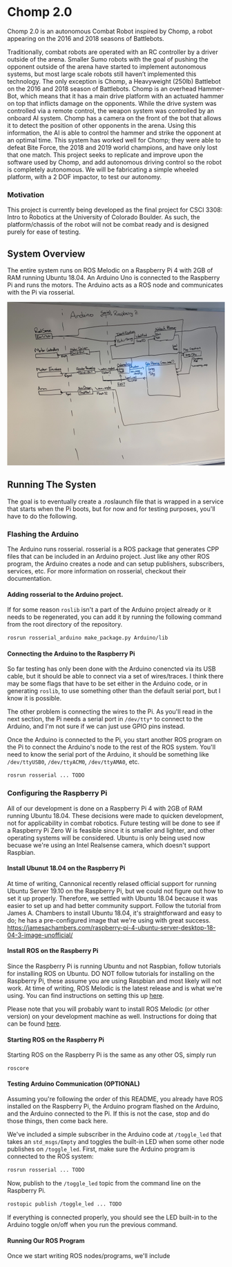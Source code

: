 # Chomp 2.0

Chomp 2.0 is an autonomous Combat Robot inspired by Chomp, a robot appearing on the 2016 and 2018 seasons of Battlebots.

Traditionally, combat robots are operated with an RC controller by a driver outside of the arena. Smaller Sumo robots with the goal of pushing the opponent outside of the arena have started to implement autonomous systems, but most large scale robots still haven’t implemented this technology. The only exception is Chomp, a Heavyweight (250lb) Battlebot on the 2016 and 2018 season of Battlebots. Chomp is an overhead Hammer-Bot, which means that it has a main drive platform with an actuated hammer on top that inflicts damage on the opponents. While the drive system was controlled via a remote control, the weapon system was controlled by an onboard AI system. Chomp has a camera on the front of the bot that allows it to detect the position of other opponents in the arena. Using this information, the AI is able to control the hammer and strike the opponent at an optimal time. This system has worked well for Chomp; they were able to defeat Bite Force, the 2018 and 2019 world champions, and have only lost that one match. This project seeks to replicate and improve upon the software used by Chomp, and add autonomous driving control so the robot is completely autonomous. We will be fabricating a simple wheeled platform, with a 2 DOF impactor, to test our autonomy. 

### Motivation

This project is currently being developed as the final project for CSCI 3308: Intro to Robotics at the University of Colorado Boulder. As such, the platform/chassis of the robot will not be combat ready and is designed purely for ease of testing.

## System Overview

The entire system runs on ROS Melodic on a Raspberry Pi 4 with 2GB of RAM running Ubuntu 18.04. An Arduino Uno is connected to the Raspberry Pi and runs the motors. The Arduino acts as a ROS node and communicates with the Pi via rosserial.

![Alt Test](docs/whiteboard_system.jpg)

## Running The Systen

The goal is to eventually create a .roslaunch file that is wrapped in a service that starts when the Pi boots, but for now and for testing purposes, you'll have to do the following.

### Flashing the Arduino

The Arduino runs rosserial. rosserial is a ROS package that generates CPP files that can be included in an Arduino project. Just like any other ROS program, the Arduino creates a node and can setup publishers, subscribers, services, etc. For more information on rosserial, checkout their documentation.

#### Adding rosserial to the Arduino project.

If for some reason ```roslib``` isn't a part of the Arduino project already or it needs to be regenerated, you can add it by running the following command from the root directory of the repository. 

```bash
rosrun rosserial_arduino make_package.py Arduino/lib
```

#### Connecting the Arduino to the Raspberry Pi

So far testing has only been done with the Arduino conencted via its USB cable, but it should be able to connect via a set of wires/traces. I think there may be some flags that have to be set either in the Arduino code, or in generating ```roslib```, to use something other than the default serial port, but I know it is possible. 

The other problem is connecting the wires to the Pi. As you'll read in the next section, the Pi needs a serial port in ```/dev/tty*``` to connect to the Arduino, and I'm not sure if we can just use GPIO pins instead.

Once the Arduino is connected to the Pi, you start another ROS program on the Pi to connect the Arduino's node to the rest of the ROS system. You'll need to know the serial port of the Arduino, it should be something like ```/dev/ttyUSB0```, ```/dev/ttyACM0```, ```/dev/ttyAMA0```, etc.

```bash
rosrun rosserial ... TODO

```

### Configuring the Raspberry Pi

All of our development is done on a Raspberry Pi 4 with 2GB of RAM running Ubuntu 18.04. These decisions were made to quicken development, not for applicability in combat robotics. Future testing will be done to see if a Raspberry Pi Zero W is feasible since it is smaller and lighter, and other operating systems will be considered. Ubuntu is only being used now becuase we're using an Intel Realsense camera, which doesn't support Raspbian.

#### Install Ubunut 18.04 on the Raspberry Pi

At time of writing, Cannonical recently relased official support for running Ubuntu Server 19.10 on the Raspberry Pi, but we could not figure out how to set it up properly. Therefore, we settled with Ubuntu 18.04 because it was easier to set up and had better community support. Follow the tutorial from James A. Chambers to install Ubuntu 18.04, it's straightforward and easy to do; he has a pre-configured image that we're using with great success.
https://jamesachambers.com/raspberry-pi-4-ubuntu-server-desktop-18-04-3-image-unofficial/

#### Install ROS on the Raspberry Pi

Since the Raspberry Pi is running Ubuntu and not Raspbian, follow tutorials for installing ROS on Ubuntu. DO NOT follow tutorials for installing on the Raspberry Pi, these assume you are using Raspbian and most likely will not work. At time of writing, ROS Melodic is the latest release and is what we're using. You can find instructions on setting this up [here](http://wiki.ros.org/melodic/Installation/Ubuntu).

Please note that you will probably want to install ROS Melodic (or other version) on your development machine as well. Instructions for doing that can be found [here](http://wiki.ros.org/melodic/Installation).

#### Starting ROS on the Raspberry Pi

Starting ROS on the Raspberry Pi is the same as any other OS, simply run

```
roscore
```

#### Testing Arduino Communication (OPTIONAL)

Assuming you're following the order of this README, you already have ROS installed on the Raspberry Pi, the Arduino program flashed on the Arduino, and the Arduino connected to the Pi. If this is not the case, stop and do those things, then come back here.

We've included a simple subscriber in the Arduino code at ```/toggle_led``` that takes an ```std_msgs/Empty``` and toggles the built-in LED when some other node publishes on ```/toggle_led```. First, make sure the Arduino program is connected to the ROS system:

```bash
rosrun rosserial ... TODO
```

Now, publish to the ```/toggle_led``` topic from the command line on the Raspberry Pi.

```bash
rostopic publish /toggle_led ... TODO
```

If everything is connected properly, you should see the LED built-in to the Arduino toggle on/off when you run the previous command.

#### Running Our ROS Program

Once we start writing ROS nodes/programs, we'll include

